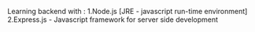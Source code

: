 Learning backend with : 
1.Node.js [JRE - javascript run-time environment] 
2.Express.js - Javascript framework for server side development
